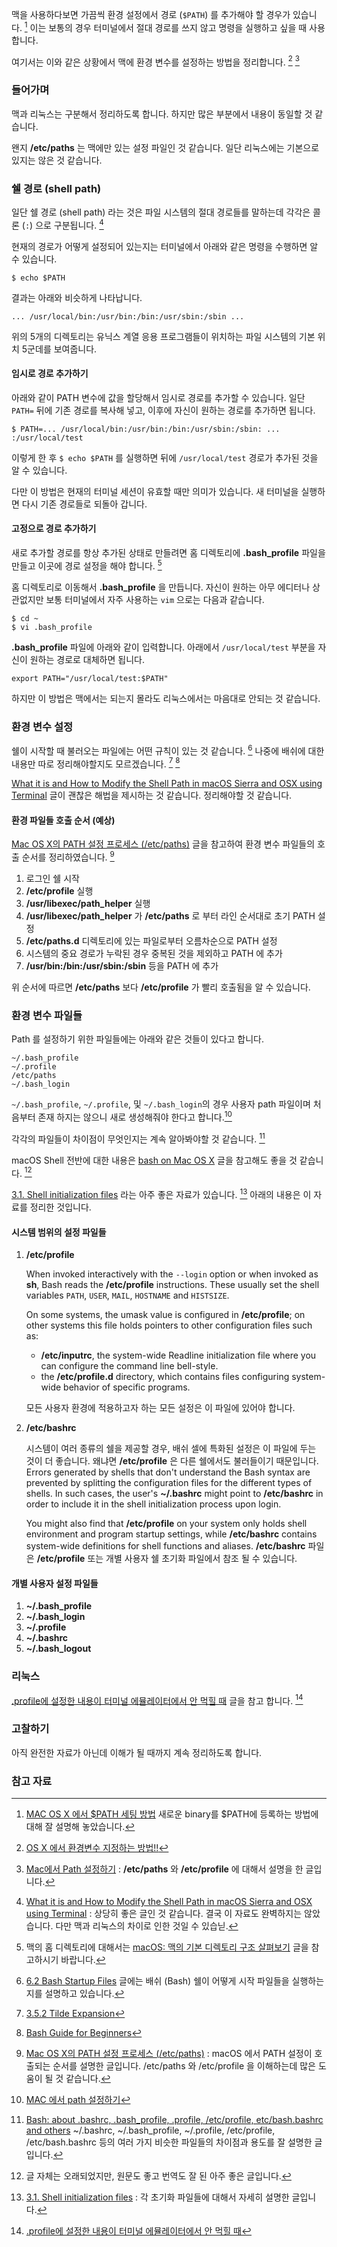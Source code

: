 맥을 사용하다보면 가끔씩 환경 설정에서 경로 (`$PATH`) 를 추가해야 할 경우가 있습니다. [^SeonHo] 이는 보통의 경우 터미널에서 절대 경로를 쓰지 않고 명령을 실행하고 싶을 때 사용합니다.

여기서는 이와 같은 상황에서 맥에 환경 변수를 설정하는 방법을 정리합니다. [^sjpison]  [^elfinlas]

### 들어가며 

맥과 리눅스는 구분해서 정리하도록 합니다. 하지만 많은 부분에서 내용이 동일할 것 같습니다.

왠지 **/etc/paths** 는 맥에만 있는 설정 파일인 것 같습니다. 일단 리눅스에는 기본으로 있지는 않은 것 같습니다.

### 쉘 경로 (shell path)

일단 쉘 경로 (shell path) 라는 것은 파일 시스템의 절대 경로들를 말하는데 각각은 콜론 (`:`) 으로 구분됩니다. [^coolest-path] 

현재의 경로가 어떻게 설정되어 있는지는 터미널에서 아래와 같은 명령을 수행하면 알 수 있습니다.

```
$ echo $PATH
```

결과는 아래와 비슷하게 나타납니다.

```
... /usr/local/bin:/usr/bin:/bin:/usr/sbin:/sbin ...
```

위의 5개의 디렉토리는 유닉스 계열 응용 프로그램들이 위치하는 파일 시스템의 기본 위치 5군데를 보여줍니다.

#### 임시로 경로 추가하기

아래와 같이 PATH 변수에 값을 할당해서 임시로 경로를 추가할 수 있습니다. 일단 `PATH=` 뒤에 기존 경로를 복사해 넣고, 이후에 자신이 원하는 경로를 추가하면 됩니다.

```
$ PATH=... /usr/local/bin:/usr/bin:/bin:/usr/sbin:/sbin: ... :/usr/local/test
```

이렇게 한 후 `$ echo $PATH` 를 실행하면 뒤에 `/usr/local/test` 경로가 추가된 것을 알 수 있습니다.

다만 이 방법은 현재의 터미널 세션이 유효할 때만 의미가 있습니다. 새 터미널을 실행하면 다시 기존 경로들로 되돌아 갑니다.

#### 고정으로 경로 추가하기

새로 추가할 경로를 항상 추가된 상태로 만들려면 홈 디렉토리에 **.bash_profile** 파일을 만들고  이곳에 경로 설정을 해야 합니다. [^xho95-directory]

홈 디렉토리로 이동해서 **.bash_profile** 을 만듭니다. 자신이 원하는 아무 에디터나 상관없지만 보통 터미널에서 자주 사용하는 `vim` 으로는 다음과 같습니다.

```
$ cd ~
$ vi .bash_profile
```

**.bash_profile** 파일에 아래와 같이 입력합니다. 아래에서 `/usr/local/test` 부분을 자신이 원하는 경로로 대체하면 됩니다.

```
export PATH="/usr/local/test:$PATH"
```

하지만 이 방법은 맥에서는 되는지 몰라도 리눅스에서는 마음대로 안되는 것 같습니다.


### 환경 변수 설정

쉘이 시작할 때 불러오는 파일에는 어떤 규칙이 있는 것 같습니다. [^gnu-bash-startup] 나중에 배쉬에 대한 내용만 따로 정리해야할지도 모르겠습니다. [^gnu-bash-tilde] [^tldp-bash-guide]

[What it is and How to Modify the Shell Path in macOS Sierra and OSX using Terminal](https://coolestguidesontheplanet.com/add-shell-path-osx/) 글이 괜찮은 해법을 제시하는 것 같습니다. 정리해야할 것 같습니다.  

#### 환경 파일들 호출 순서 (예상)

[Mac OS X의 PATH 설정 프로세스 (/etc/paths)](http://ohgyun.com/390) 글을 참고하여 환경 변수 파일들의 호출 순서를 정리하였습니다. [^ohgyun-390]

1. 로그인 쉘 시작
2. **/etc/profile** 실행
3. **/usr/libexec/path_helper** 실행
4. **/usr/libexec/path_helper** 가 **/etc/paths** 로 부터 라인 순서대로 초기 PATH 설정
5. **/etc/paths.d** 디렉토리에 있는 파일로부터 오름차순으로 PATH 설정
6. 시스템의 중요 경로가 누락된 경우 중복된 것을 제외하고 PATH 에 추가
7. **/usr/bin:/bin:/usr/sbin:/sbin** 등을 PATH 에 추가

위 순서에 따르면 **/etc/paths** 보다  **/etc/profile** 가 빨리 호출됨을 알 수 있습니다.

### 환경 변수 파일들

Path 를 설정하기 위한 파일들에는 아래와 같은 것들이 있다고 합니다. 

```
~/.bash_profile
~/.profile
/etc/paths
~/.bash_login
```

`~/.bash_profile`, `~/.profile`, 및 `~/.bash_login`의 경우 사용자 path 파일이며 처음부터 존재 하지는 않으니 새로 생성해줘야 한다고 합니다.[^TutorialBook]  

각각의 파일들이 차이점이 무엇인지는 계속 알아봐야할 것 같습니다. [^StefaanLippens]

macOS Shell 전반에 대한 내용은 [bash on Mac OS X](http://appletree.or.kr/forum/viewtopic.php?id=13) 글을 참고해도 좋을 것 같습니다. [^appletree-13]

[3.1. Shell initialization files](http://www.tldp.org/LDP/Bash-Beginners-Guide/html/Bash-Beginners-Guide.html#sect_03_01) 라는 아주 좋은 자료가 있습니다. [^tldp-sect-03-01] 아래의 내용은 이 자료를 정리한 것입니다.

#### 시스템 범위의 설정 파일들

1. **/etc/profile**

	When invoked interactively with the `--login` option or when invoked as **sh**, Bash reads the **/etc/profile** instructions. These usually set the shell variables `PATH`, `USER`, `MAIL`, `HOSTNAME` and `HISTSIZE`.

	On some systems, the umask value is configured in **/etc/profile**; on other systems this file holds pointers to other configuration files such as:

	* **/etc/inputrc**, the system-wide Readline initialization file where you can configure the command line bell-style.
	* the **/etc/profile.d** directory, which contains files configuring system-wide behavior of specific programs.

	모든 사용자 환경에 적용하고자 하는 모든 설정은 이 파일에 있어야 합니다.

2. **/etc/bashrc**

	시스템이 여러 종류의 쉘을 제공할 경우, 배쉬 셀에 특화된 설정은 이 파일에 두는 것이 더 좋습니다. 왜냐면 **/etc/profile** 은 다른 쉘에서도 불러들이기 때문입니다. Errors generated by shells that don't understand the Bash syntax are prevented by splitting the configuration files for the different types of shells. In such cases, the user's **~/.bashrc** might point to **/etc/bashrc** in order to include it in the shell initialization process upon login.

	You might also find that **/etc/profile** on your system only holds shell environment and program startup settings, while **/etc/bashrc** contains system-wide definitions for shell functions and aliases. **/etc/bashrc** 파일은 **/etc/profile** 또는 개별 사용자 쉘 초기화 파일에서 참조 될 수 있습니다.
	
#### 개별 사용자 설정 파일들

1. **~/.bash_profile**
2. **~/.bash_login**
3. **~/.profile**
4. **~/.bashrc**
5. **~/.bash_logout**

### 리눅스

[.profile에 설정한 내용이 터미널 에뮬레이터에서 안 먹힐 때](http://bakyeono.net/post/2015-09-05-source-profile-in-x-window-terminal.html) 글을 참고 합니다. [^bakyeono-terminal]

### 고찰하기

아직 완전한 자료가 아닌데 이해가 될 때까지 계속 정리하도록 합니다. 

### 참고 자료

[^sjpison]: [OS X 에서 환경변수 지정하는 방법!!](http://sjpison.tistory.com/258)

[^elfinlas]: [Mac에서 Path 설정하기](http://elfinlas.tistory.com/266) : **/etc/paths** 와 **/etc/profile** 에 대해서 설명을 한 글입니다.

[^TutorialBook]: [MAC 에서 path 설정하기](http://www.tutorialbook.co.kr/entry/MAC-에서-path-설정하기)

[^StefaanLippens]: [Bash: about .bashrc, .bash_profile, .profile, /etc/profile, etc/bash.bashrc and others](http://stefaanlippens.net/bashrc_and_others) ~/.bashrc, ~/.bash_profile, ~/.profile, /etc/profile, /etc/bash.bashrc 등의 여러 가지 비슷한 파일들의 차이점과 용도를 잘 설명한 글입니다.

[^appletree-13]: 글 자체는 오래되었지만, 원문도 좋고 번역도 잘 된 아주 좋은 글입니다.

[^SeonHo]: [MAC OS X 에서 $PATH 세팅 방법](http://seonhokim.net/2013/10/30/mac-os-x-에서-path-세팅-방법/) 새로운 binary를 $PATH에 등록하는 방법에 대해 잘 설명해 놓았습니다.

[^bakyeono-terminal]: [.profile에 설정한 내용이 터미널 에뮬레이터에서 안 먹힐 때](http://bakyeono.net/post/2015-09-05-source-profile-in-x-window-terminal.html)

[^gnu-bash-startup]: [6.2 Bash Startup Files](https://www.gnu.org/software/bash/manual/html_node/Bash-Startup-Files.html) 글에는 배쉬 (Bash) 쉘이 어떻게 시작 파일들을 실행하는지를 설명하고 있습니다.

[^gnu-bash-tilde]: [3.5.2 Tilde Expansion](https://www.gnu.org/software/bash/manual/html_node/Tilde-Expansion.html#Tilde-Expansion)

[^tldp-bash-guide]: [Bash Guide for Beginners](http://www.tldp.org/LDP/Bash-Beginners-Guide/html/Bash-Beginners-Guide.html)

[^tldp-sect-03-01]: [3.1. Shell initialization files](http://www.tldp.org/LDP/Bash-Beginners-Guide/html/Bash-Beginners-Guide.html#sect_03_01) : 각 초기화 파일들에 대해서 자세히 설명한 글입니다.

[^ohgyun-390]: [Mac OS X의 PATH 설정 프로세스 (/etc/paths)](http://ohgyun.com/390) : macOS 에서 PATH 설정이 호출되는 순서를 설명한 글입니다. /etc/paths 와 /etc/profile 을 이해하는데 많은 도움이 될 것 같습니다. 

[^coolest-path]: [What it is and How to Modify the Shell Path in macOS Sierra and OSX using Terminal](https://coolestguidesontheplanet.com/add-shell-path-osx/) : 상당히 좋은 글인 것 같습니다. 결국 이 자료도 완벽하지는 않았습니다. 다만 맥과 리눅스의 차이로 인한 것일 수 있습닏.


[^xho95-directory]: 맥의 홈 디렉토리에 대해서는 [macOS: 맥의 기본 디렉토리 구조 살펴보기](http://xho95.github.io/macos/file/system/directory/2016/10/08/macOS-Directory-Structure.html) 글을 참고하시기 바랍니다.